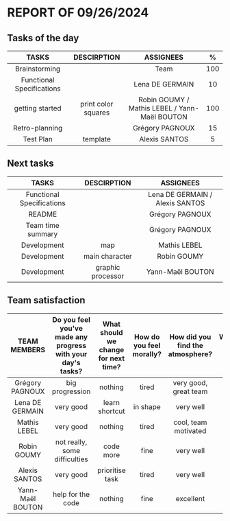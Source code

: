 # REPORT OF 09/26/2024

## Tasks of the day

| TASKS | DESCIRPTION | ASSIGNEES | % |
| :-: | :-: | :-: | :-: |
| Brainstorming |  | Team | 100 |
| Functional Specifications |  | Lena DE GERMAIN | 10 |
| getting started | print color squares | Robin GOUMY / Mathis LEBEL / Yann-Maël BOUTON | 100 |
| Retro-planning |  | Grégory PAGNOUX | 15 |
| Test Plan | template | Alexis SANTOS | 5 |

## Next tasks

| TASKS | DESCIRPTION | ASSIGNEES |
| :-: | :-: | :-: |
| Functional Specifications |  | Lena DE GERMAIN / Alexis SANTOS |
| README |  | Grégory PAGNOUX |
| Team time summary |  | Grégory PAGNOUX |
| Development | map | Mathis LEBEL |
| Development | main character | Robin GOUMY |
| Development | graphic processor | Yann-Maël BOUTON |

## Team satisfaction

| TEAM MEMBERS | Do you feel you've made any progress with your day's tasks? | What should we change for next time? | How do you feel morally? | How did you find the atmosphere? | WARNING OF THE DAY | TOTAL WARNINGS |
| :-: | :-: | :-: | :-: | :-: | :-: | :-: |
| Grégory PAGNOUX | big progression | nothing | tired | very good, great team | 0 | 0 |
| Lena DE GERMAIN | very good | learn shortcut | in shape | very well | 0 | 0 |
| Mathis LEBEL | very good | nothing | tired | cool, team motivated | 0 | 0 |
| Robin GOUMY | not really, some difficulties | code more | fine | very well | 0 | 0 |
| Alexis SANTOS | very good | prioritise task | tired | very well | 0 | 0 |
| Yann-Maël BOUTON | help for the code | nothing | fine | excellent | 0 | 0 |
